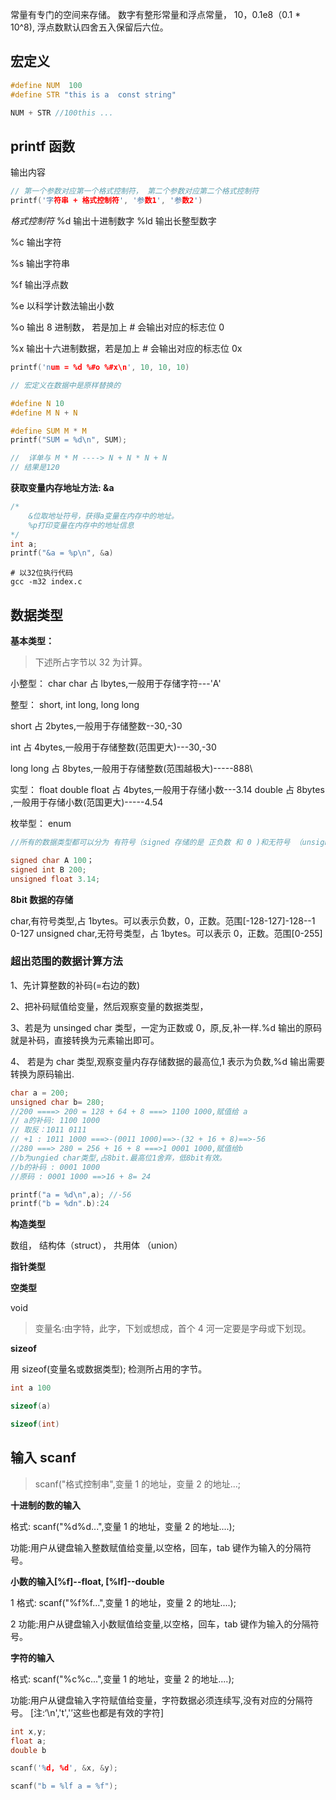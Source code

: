 常量有专门的空间来存储。
数字有整形常量和浮点常量， 10，0.1e8（0.1 \* 10^8), 浮点数默认四舍五入保留后六位。

## 宏定义

```C
#define NUM  100
#define STR "this is a  const string"

NUM + STR //100this ...
```

## printf 函数

输出内容

```c
// 第一个参数对应第一个格式控制符， 第二个参数对应第二个格式控制符
printf('字符串 + 格式控制符', '参数1', '参数2')

```

_格式控制符_
%d 输出十进制数字
%ld 输出长整型数字

%c 输出字符

%s 输出字符串

%f 输出浮点数

%e 以科学计数法输出小数

%o 输出 8 进制数， 若是加上 # 会输出对应的标志位 0

%x 输出十六进制数据，若是加上 # 会输出对应的标志位 0x

```c
printf('num = %d %#o %#x\n', 10, 10, 10)

// 宏定义在数据中是原样替换的

#define N 10
#define M N + N

#define SUM M * M
printf("SUM = %d\n", SUM);

//  详单与 M * M ----> N + N * N + N
// 结果是120

```

**获取变量内存地址方法: &a**

```C
/*
    &位取地址符号，获得a变量在内存中的地址。
    %p打印变量在内存中的地址信息
*/
int a;
printf("&a = %p\n", &a)

```

```shell
# 以32位执行代码
gcc -m32 index.c
```

## 数据类型

**基本类型：**

> 下述所占字节以 32 为计算。

小整型： char
char 占 lbytes,一般用于存储字符---'A'

整型： short, int long, long long

short 占 2bytes,一般用于存储整数--30,-30

int 占 4bytes,一般用于存储整数(范围更大)---30,-30

long long 占 8bytes,一般用于存储整数(范围越极大)-----888\

实型： float double
float 占 4bytes,一般用于存储小数---3.14
double 占 8bytes ,一般用于存储小数(范国更大)-----4.54

枚举型： enum

```c
//所有的数据类型都可以分为 有符号（signed 存储的是 正负数 和 0 )和无符号 （unsigned 存储的是 正数和0）；平时默认写的 char、int 等都是默认省略了 signed 关键字的。 而定义无符号数不可以省略 unsigned;

signed char A 100；
signed int B 200;
unsigned float 3.14;
```

**8bit 数据的存储**

char,有符号类型,占 1bytes。可以表示负数，0，正数。范围[-128-127]-128--1 0-127
unsigned char,无符号类型，占 1bytes。可以表示 0，正数。范围[0-255]

### 超出范围的数据计算方法

1、先计算整数的补码(=右边的数)

2、把补码赋值给变量，然后观察变量的数据类型，

3、若是为 unsinged char 类型，一定为正数或 0，原,反,补一样.%d 输出的原码就是补码，直接转换为元素输出即可。

4、 若是为 char 类型,观察变量内存存储数据的最高位,1 表示为负数,%d 输出需要转换为原码输出.

```c
char a = 200;
unsigned char b= 280;
//200 ====> 200 = 128 + 64 + 8 ===> 1100 1000,赋值给 a
// a的补码: 1100 1000
// 取反：1011 0111
// +1 : 1011 1000 ===>-(0011 1000)==>-(32 + 16 + 8)==>-56
//280 ===> 280 = 256 + 16 + 8 ===>1 0001 1000,赋值给b
//b为ungied char类型,占8bit.最高位1舍弃，低8bit有效。
//b的补码 : 0001 1000
//原码 : 0001 1000 ==>16 + 8= 24

printf("a = %d\n",a); //-56
printf("b = %dn".b):24

```

**构造类型**

数组， 结构体（struct）， 共用体 （union）

**指针类型**

**空类型**

void

> 变量名:由字特，此字，下划或想成，首个 4 河一定要是字母或下划现。

**sizeof**

用 sizeof(变量名或数据类型); 检测所占用的字节。

```C
int a 100

sizeof(a)

sizeof(int)
```

## 输入 scanf

> scanf("格式控制串",变量 1 的地址，变量 2 的地址...;

**十进制的数的输入**

格式: scanf("%d%d...",变量 1 的地址，变量 2 的地址....);

功能:用户从键盘输入整数赋值给变量,以空格，回车，tab 键作为输入的分隔符号。

**小数的输入[%f]--float, [%lf]--double**

1 格式: scanf("%f%f...",变量 1 的地址，变量 2 的地址....);

2 功能:用户从键盘输入小数赋值给变量,以空格，回车，tab 键作为输入的分隔符号。

**字符的输入**

格式: scanf("%c%c...",变量 1 的地址，变量 2 的地址....);

功能:用户从键盘输入字符赋值给变量，字符数据必须连续写,没有对应的分隔符号。
[注:‘\n','t','’这些也都是有效的字符]

```c
int x,y;
float a;
double b

scanf('%d, %d', &x, &y);

scanf("b = %lf a = %f");
```
